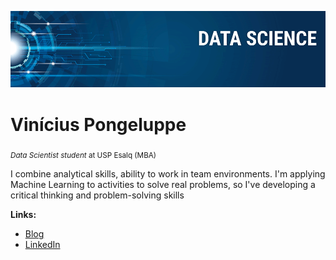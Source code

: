 <p align="center">
  <img src="banner.png" >
</p>

# Vinícius Pongeluppe
<sub>*Data Scientist student* at USP Esalq (MBA)</sub>

I combine analytical skills, ability to work in team environments. I'm applying Machine Learning to activities to solve real problems, so I've developing a critical thinking and problem-solving skills

**Links:**
* [Blog](http://sigmoidal.ai)
* [LinkedIn](https://www.linkedin.com/in/vin%C3%ADcius-pongeluppe-7a355899/)
